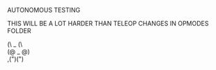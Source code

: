 AUTONOMOUS TESTING


THIS WILL BE A LOT HARDER THAN TELEOP
CHANGES IN OPMODES FOLDER



(\ _  (\                                                                 
(@ _ @)                                             
,(")(")                                        
